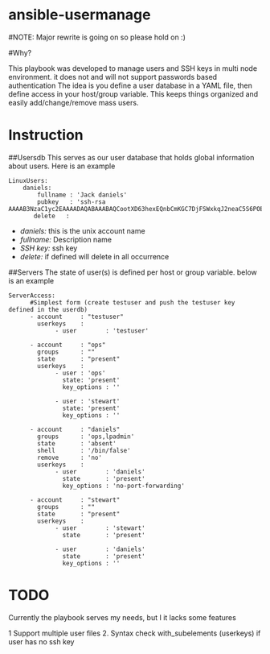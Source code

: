 ansible-usermanage
===

#NOTE:
Major rewrite is going on so please hold on :)

#Why?

This playbook was developed to manage users and SSH keys in multi node environment. it does not and will not support passwords based authentication 
The idea is you define a user database in a YAML file, then define access in your host/group variable. This keeps things organized and easily add/change/remove mass users.

# Instruction
##Usersdb
This serves as our user database that holds global information about users. Here is an example 

```
LinuxUsers:
    daniels:
        fullname : 'Jack daniels'
        pubkey   : 'ssh-rsa AAAAB3NzaC1yc2EAAAADAQABAAABAQCootXD63hexEQnbCmKGC7DjFSWxkqJ2neaC5S6POEdgwo7jQ60JWy0VCm5JS5d2ZNDQh+vi1wZ2cTr6n9X9bAkYhQ/eACmzYBjf8I8AXcqaigAOjRMLADU2qQfZmnRGyOLaGDI/EH52yBjeZHbgQdJOGrB07qgAu2facA2bd6kvI8eLwCx5yjqA+mInYEewRYrr5tUduGFdPhmyoKSGpaEeWWkLhafTj9eGRMSB3unBcMtux+LxXH4TfWgVBmWNVbr2Mcv+M6tYxix/iKniBLBUH/AfM/dTHlk38y2mjemUMUc/HBW+HmH3NXMwOks8po6Iohh8JNhywUlLKN9MvB7'
       delete   : 
```
 * *daniels:* this is the unix account name  
 * *fullname:* Description name
 * *SSH key:* ssh key
 * *delete:* if defined will delete in all occurrence 

##Servers
The state of user(s) is defined per host or group variable. below is an example 
```
ServerAccess:
      #Simplest form (create testuser and push the testuser key defined in the userdb)
      - account     : "testuser"
        userkeys    :
             - user        : 'testuser'

      - account     : "ops"
        groups      : ""
        state       : "present"
        userkeys    :
             - user : 'ops'
               state: 'present'
               key_options : ''

             - user : 'stewart'
               state: 'present'
               key_options : ''

      - account     : "daniels"
        groups      : 'ops,lpadmin'
        state       : 'absent'
        shell       : '/bin/false' 
        remove      : 'no' 
        userkeys    :
             - user        : 'daniels'
               state       : 'present'
               key_options : 'no-port-forwarding'

      - account     : "stewart"
        groups      : ""
        state       : "present"
        userkeys    :
             - user        : 'stewart'
               state       : 'present'

             - user        : 'daniels'
               state       : 'present'
               key_options : '' 
```

# TODO
Currently the playbook serves my needs, but I it lacks some features


1 Support multiple user files
2. Syntax check with_subelements (userkeys) if user has no ssh key
